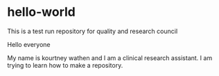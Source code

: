 # hello-world
This is a test run repository for quality and research council

Hello everyone

My name is kourtney wathen and I am a clinical research assistant. 
I am trying to learn how to make a repository. 

